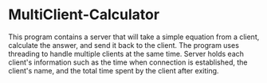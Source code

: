 # MultiClient-Calculator
This program contains a server that will take a simple equation from a client, calculate the answer, and send it back to the client. 
The program uses threading to handle multiple clients at the same time.
Server holds each client's information such as the time when connection is established, the client's name, and the total time spent by the client after exiting.
